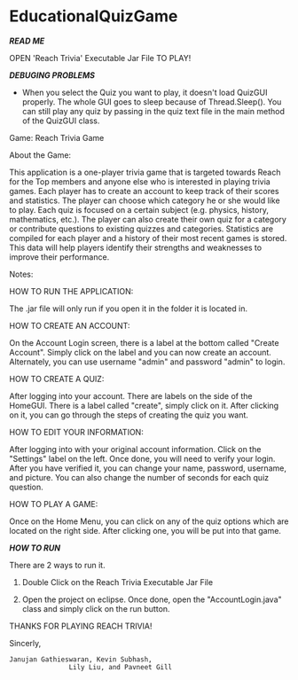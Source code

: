 # EducationalQuizGame
*****READ ME*****

OPEN 'Reach Trivia' Executable Jar File TO PLAY!

*****************DEBUGING PROBLEMS*****************
- When you select the Quiz you want to play, it doesn't load
QuizGUI properly. The whole GUI goes to sleep because of Thread.Sleep(). You can
still play any quiz by passing in the quiz text file in the main method of the QuizGUI class.

Game: Reach Trivia Game

About the Game:

This application is a one-player trivia game that is targeted towards Reach for the Top members and anyone else who is interested in playing 
trivia games. Each player has to create an account to keep track of their scores and statistics. The player can choose which category he or 
she would like to play. Each quiz is focused on a certain subject (e.g. physics, history, mathematics, etc.). The player can also create their own 
quiz for a category or contribute questions to existing quizzes and categories. Statistics are compiled for each player and a history of their most 
recent games is stored. This data will help players identify their strengths and weaknesses to improve their performance.

Notes:

HOW TO RUN THE APPLICATION:

The .jar file will only run if you open it in the folder it is located in.

HOW TO CREATE AN ACCOUNT:

On the Account Login screen, there is a label at the bottom called "Create Account".
Simply click on the label and you can now create an account.
Alternately, you can use username "admin" and password "admin" to login.

HOW TO CREATE A QUIZ:

After logging into your account. There are labels on the side of the HomeGUI. There is a label called "create",
simply click on it. After clicking on it, you can go through the steps of creating the quiz you want.

HOW TO EDIT YOUR INFORMATION:

After logging into with your original account information. Click on the "Settings" label on the left. Once done,
you will need to verify your login. After you have verified it, you can change your name, password, username,
and picture. You can also change the number of seconds for each quiz question.

HOW TO PLAY A GAME:

Once on the Home Menu, you can click on any of the quiz options which are located on the right side. After
clicking one, you will be put into that game.

*****HOW TO RUN*****

There are 2 ways to run it.

1. Double Click on the Reach Trivia Executable Jar File

2. Open the project on eclipse. Once done, open the "AccountLogin.java" class and simply
click on the run button.

THANKS FOR PLAYING REACH TRIVIA!

Sincerly,

	Janujan Gathieswaran, Kevin Subhash,
                   Lily Liu, and Pavneet Gill
